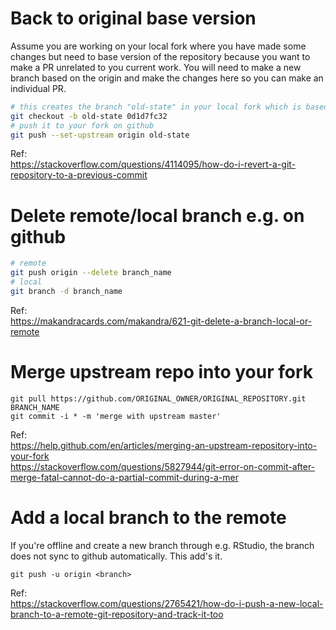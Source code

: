 # Back to original base version

Assume you are working on your local fork where you have made some changes but need to base version of the repository because 
you want to make a PR unrelated to you current work. You will need to make a new branch based on the origin and make the changes
here so you can make an individual PR.

``` bash
# this creates the branch "old-state" in your local fork which is based on commit id "0d1d7fc32"
git checkout -b old-state 0d1d7fc32
# push it to your fork on github
git push --set-upstream origin old-state
```

Ref:  
https://stackoverflow.com/questions/4114095/how-do-i-revert-a-git-repository-to-a-previous-commit

# Delete remote/local branch e.g. on github

``` bash
# remote
git push origin --delete branch_name
# local
git branch -d branch_name
```

Ref:  
https://makandracards.com/makandra/621-git-delete-a-branch-local-or-remote

# Merge upstream repo into your fork

```
git pull https://github.com/ORIGINAL_OWNER/ORIGINAL_REPOSITORY.git BRANCH_NAME
git commit -i * -m 'merge with upstream master'
```

Ref:  
https://help.github.com/en/articles/merging-an-upstream-repository-into-your-fork  
https://stackoverflow.com/questions/5827944/git-error-on-commit-after-merge-fatal-cannot-do-a-partial-commit-during-a-mer  

# Add a local branch to the remote

If you're offline and create a new branch through e.g. RStudio, the branch does not sync to github automatically. This add's it.

```
git push -u origin <branch>
```

Ref:  
https://stackoverflow.com/questions/2765421/how-do-i-push-a-new-local-branch-to-a-remote-git-repository-and-track-it-too
